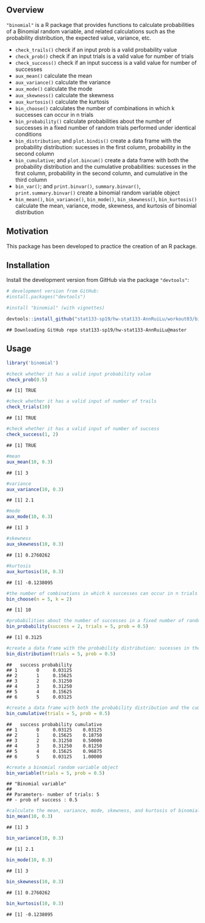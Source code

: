 
Overview
--------

`"binomial"` is a R package that provides functions to calculate probabilities of a Binomial random variable, and related calculations such as the probability distribution, the expected value, variance, etc.

-   `check_trails()` check if an input prob is a valid probability value
-   `check_prob()` check if an input trials is a valid value for number of trials
-   `check_success()` check if an input success is a valid value for number of successes
-   `aux_mean()` calculate the mean
-   `aux_variance()` calculate the variance
-   `aux_mode()` calculate the mode
-   `aux_skewness()` calculate the skewness
-   `aux_kurtosis()` calculate the kurtosis
-   `bin_choose()` calculates the number of combinations in which k successes can occur in n trials
-   `bin_probability()` calculate probabilities about the number of successes in a fixed number of random trials performed under identical conditions
-   `bin_distribution`; and `plot.bindis()` create a data frame with the probability distribution: sucesses in the first column, probability in the second column
-   `bin_cumulative`; and `plot.bincum()` create a data frame with both the probability distribution and the cumulative probabilities: sucesses in the first column, probability in the second column, and cumulative in the third column
-   `bin_var()`; and `print.binvar()`, `summary.binvar()`, `print.summary.binvar()` create a binomial random variable object
-   `bin_mean()`, `bin_variance()`, `bin_mode()`, `bin_skewness()`, `bin_kurtosis()` calculate the mean, variance, mode, skewness, and kurtosis of binomial distribution

Motivation
----------

This package has been developed to practice the creation of an R package.

Installation
------------

Install the development version from GitHub via the package `"devtools"`:

``` r
# development version from GitHub:
#install.packages("devtools")

#install "binomial" (with vignettes)

devtools::install_github("stat133-sp19/hw-stat133-AnnRuiLu/workout03/binomial", build_vignettes = TRUE, force = TRUE)
```

    ## Downloading GitHub repo stat133-sp19/hw-stat133-AnnRuiLu@master

Usage
-----

``` r
library('binomial')

#check whether it has a valid input probability value
check_prob(0.5)
```

    ## [1] TRUE

``` r
#check whether it has a valid input of number of trails
check_trials(10)
```

    ## [1] TRUE

``` r
#check whether it has a valid input of number of success
check_success(1, 2)
```

    ## [1] TRUE

``` r
#mean
aux_mean(10, 0.3)
```

    ## [1] 3

``` r
#variance
aux_variance(10, 0.3)
```

    ## [1] 2.1

``` r
#mode
aux_mode(10, 0.3)
```

    ## [1] 3

``` r
#skewness
aux_skewness(10, 0.3)
```

    ## [1] 0.2760262

``` r
#kurtosis
aux_kurtosis(10, 0.3)
```

    ## [1] -0.1238095

``` r
#the number of combinations in which k successes can occur in n trials
bin_choose(n = 5, k = 2)
```

    ## [1] 10

``` r
#probabilities about the number of successes in a fixed number of random trials performed under identical conditions
bin_probability(success = 2, trials = 5, prob = 0.5)
```

    ## [1] 0.3125

``` r
#create a data frame with the probability distribution: sucesses in the first column, probability in the second column
bin_distribution(trials = 5, prob = 0.5)
```

    ##   success probability
    ## 1       0     0.03125
    ## 2       1     0.15625
    ## 3       2     0.31250
    ## 4       3     0.31250
    ## 5       4     0.15625
    ## 6       5     0.03125

``` r
#create a data frame with both the probability distribution and the cumulative probabilities: sucesses in the first column, probability in the second column, and cumulative in the third column
bin_cumulative(trials = 5, prob = 0.5)
```

    ##   success probability cumulative
    ## 1       0     0.03125    0.03125
    ## 2       1     0.15625    0.18750
    ## 3       2     0.31250    0.50000
    ## 4       3     0.31250    0.81250
    ## 5       4     0.15625    0.96875
    ## 6       5     0.03125    1.00000

``` r
#create a binomial random variable object    
bin_variable(trials = 5, prob = 0.5)
```

    ## "Binomial variable"
    ## 
    ## Parameters- number of trials: 5
    ## - prob of success : 0.5

``` r
#calculate the mean, variance, mode, skewness, and kurtosis of binomial distribution
bin_mean(10, 0.3)
```

    ## [1] 3

``` r
bin_variance(10, 0.3)
```

    ## [1] 2.1

``` r
bin_mode(10, 0.3)
```

    ## [1] 3

``` r
bin_skewness(10, 0.3)
```

    ## [1] 0.2760262

``` r
bin_kurtosis(10, 0.3)
```

    ## [1] -0.1238095
